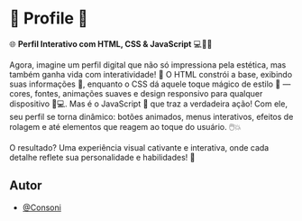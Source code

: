 
# 🤖 Profile 🤖

🌐 **Perfil Interativo com HTML, CSS & JavaScript** 💻🎨✨

Agora, imagine um perfil digital que não só impressiona pela estética, mas também ganha vida com interatividade! 🤩 O HTML constrói a base, exibindo suas informações 📄, enquanto o CSS dá aquele toque mágico de estilo 🎨 — cores, fontes, animações suaves e design responsivo para qualquer dispositivo 📱💻. Mas é o JavaScript 🧠 que traz a verdadeira ação! Com ele, seu perfil se torna dinâmico: botões animados, menus interativos, efeitos de rolagem e até elementos que reagem ao toque do usuário. 🖱️💥

O resultado? Uma experiência visual cativante e interativa, onde cada detalhe reflete sua personalidade e habilidades! 🚀


## Autor

- [@Consoni](https://www.github.com/Consoni21)


